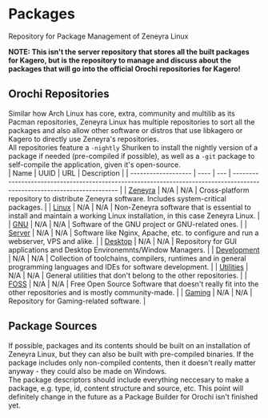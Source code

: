 # Packages
Repository for Package Management of Zeneyra Linux

**NOTE: This isn't the server repository that stores all the built packages for Kagero, but is the repository to manage and discuss about the packages that will go into the official Orochi repositories for Kagero!**

## Orochi Repositories
Similar how Arch Linux has core, extra, community and multilib as its Pacman repositories, Zeneyra Linux has multiple repositories to sort all the packages and also allow other software or distros that use libkagero or Kagero to directly use Zeneyra's repositories.  
All repositories feature a `-nightly` Shuriken to install the nightly version of a package if needed (pre-compiled if possible), as well as a `-git` package to self-compile the application, given it's open-source.  
| Name                | UUID | URL | Description                                                                                                              |
| ------------------- | ---- | --- | ------------------------------------------------------------------------------------------------------------------------ |
| [Zeneyra](zeneyra/) | N/A  | N/A | Cross-platform repository to distribute Zeneyra software. Includes system-critical packages.                             |
| [Linux](linux/)     | N/A  | N/A | Non-Zeneyra software that is essential to install and maintain a working Linux installation, in this case Zeneyra Linux. |
| [GNU](gnu/)         | N/A  | N/A | Software of the GNU project or GNU-related ones.                                                                         |
| [Server](server/)   | N/A  | N/A | Software like Nginx, Apache, etc. to configure and run a webserver, VPS and alike.                                       |
| [Desktop](desktop/) | N/A  | N/A | Repository for GUI applications and Desktop Environemnts/Window Managers.                                                |
| [Development](dev)  | N/A  | N/A | Collection of toolchains, compilers, runtimes and in general programming languages and IDEs for software development.    |
| [Utilities](utils/) | N/A  | N/A | General utilities that don't belong to the other repositories.                                                           |
| [FOSS](foss/)       | N/A  | N/A | Free Open Source Software that doesn't really fit into the other repositories and is mostly community-made.              |
| [Gaming](gaming/)   | N/A  | N/A | Repository for Gaming-related software.                                                                                  |

## Package Sources
If possible, packages and its contents should be built on an installation of Zeneyra Linux, but they can also be built with pre-compiled binaries. If the package includes only non-compiled contents, then it doesn't really matter anyway - they could also be made on Windows.  
The package descriptors should include everything neccesary to make a package, e.g. type, id, content structure and source, etc. This point will definitely change in the future as a Package Builder for Orochi isn't finished yet.

